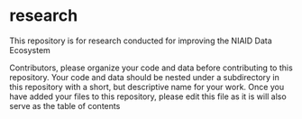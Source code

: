 # research
This repository is for research conducted for improving the NIAID Data Ecosystem

Contributors, please organize your code and data before contributing to this repository. Your code and data should be nested under a subdirectory in this repository with a short, but descriptive name for your work. Once you have added your files to this repository, please edit this file as it is will also serve as the table of contents

